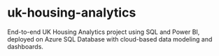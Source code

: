 # uk-housing-analytics
End-to-end UK Housing Analytics project using SQL and Power BI, deployed on Azure SQL Database with cloud-based data modeling and dashboards.
